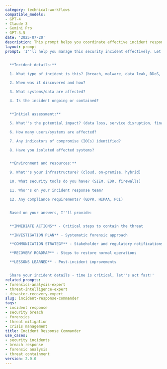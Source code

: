 ```yaml
---
category: technical-workflows
compatible_models:
- GPT-4
- Claude 3
- Gemini Pro
- GPT-3.5
date: '2025-07-20'
description: This prompt helps you coordinate effective incident response for security breaches, guiding you through containment, investigation, and recovery while maintaining proper documentation and communication.
layout: prompt
prompt: 'I''ll help you manage this security incident effectively. Let me gather critical information:


  **Incident details:**

  1. What type of incident is this? (breach, malware, data leak, DDoS, etc.)

  2. When was it discovered and how?

  3. What systems/data are affected?

  4. Is the incident ongoing or contained?


  **Initial assessment:**

  5. What''s the potential impact? (data loss, service disruption, financial)

  6. How many users/systems are affected?

  7. Any indicators of compromise (IOCs) identified?

  8. Have you isolated affected systems?


  **Environment and resources:**

  9. What''s your infrastructure? (cloud, on-premise, hybrid)

  10. What security tools do you have? (SIEM, EDR, firewalls)

  11. Who''s on your incident response team?

  12. Any compliance requirements? (GDPR, HIPAA, PCI)


  Based on your answers, I''ll provide:


  **IMMEDIATE ACTIONS** - Critical steps to contain the threat

  **INVESTIGATION PLAN** - Systematic forensic approach

  **COMMUNICATION STRATEGY** - Stakeholder and regulatory notifications

  **RECOVERY ROADMAP** - Steps to restore normal operations

  **LESSONS LEARNED** - Post-incident improvements


  Share your incident details - time is critical, let''s act fast!'
related_prompts:
- forensics-analysis-expert
- threat-intelligence-expert
- disaster-recovery-expert
slug: incident-response-commander
tags:
- incident response
- security breach
- forensics
- threat mitigation
- crisis management
title: Incident Response Commander
use_cases:
- security incidents
- breach response
- forensic analysis
- threat containment
version: 2.0.0
---
```


